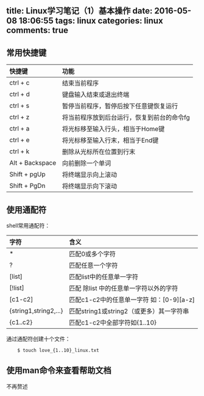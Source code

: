 title: Linux学习笔记（1）基本操作
date: 2016-05-08 18:06:55
tags: linux
categories: linux
comments: true
---

## 常用快捷键

| 快捷键      |    功能 |
|:--------------|:-----|
|ctrl + c 	   |结束当前程序|
|ctrl + d 		|键盘输入结束或退出终端|
|ctrl + s 		|暂停当前程序，暂停后按下任意键恢复运行|
|ctrl + z 		|将当前程序放到后台运行，恢复到前台的命令fg|
|ctrl + a 		|将光标移至输入行头，相当于Home键|
|ctrl + e 		|将光标移至输入行末，相当于End键|
|ctrl + k 		|删除从光标所在位置到行末|
|Alt + Backspace |向前删除一个单词|
|Shift + pgUp 	|将终端显示向上滚动|
|Shift + PgDn		|将终端显示向下滚动|

## 使用通配符

shell常用通配符：

|字符						|含义|
|:--|:--|
|*						|匹配0或多个字符|
|?						|匹配任意一个字符|
|[list]				|匹配list中的任意单一字符|
|[!list]				|匹配 除list 中的任意单一字符以外的字符|
|[c1-c2]				|匹配c1-c2中的任意单一字符 如：[0-9][a-z]|
|{string1,string2,...}	|匹配string1或string2（或更多）其一字符串|
|{c1..c2}				|匹配c1-c2中全部字符如{1..10}|

通过通配符创建十个文件：

```
	$ touch love_{1..10}_linux.txt
```

## 使用man命令来查看帮助文档

不再赘述